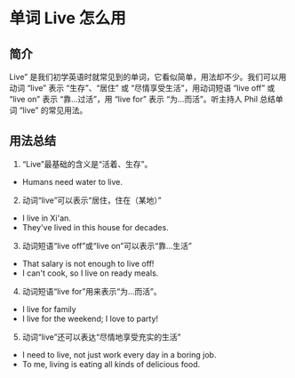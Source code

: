# 单词 Live 怎么用

## 简介

Live” 是我们初学英语时就常见到的单词，它看似简单，用法却不少。我们可以用动词 “live” 表示 “生存”、“居住” 或 “尽情享受生活”，用动词短语 “live off” 或 “live on” 表示 “靠...过活”，用 “live for” 表示 “为...而活”。听主持人 Phil 总结单词 “live” 的常见用法。

## 用法总结

1. “Live”最基础的含义是“活着、生存”。

- Humans need water to live.

2. 动词“live”可以表示“居住，住在（某地）”

- I live in Xi'an.
- They've lived in this house for decades.

3. 动词短语“live off”或“live on”可以表示“靠...生活”

- That salary is not enough to live off!
- I can't cook, so I live on ready meals.

4. 动词短语“live for”用来表示“为...而活”。

- I live for family
- I live for the weekend; I love to party!

5. 动词“live”还可以表达“尽情地享受充实的生活”

- I need to live, not just work every day in a boring job.
- To me, living is eating all kinds of delicious food.
